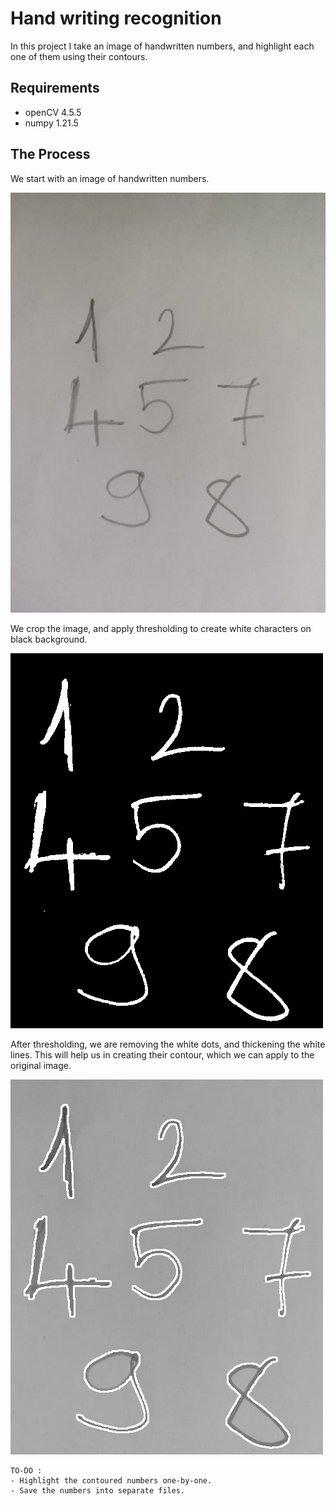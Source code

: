 # Hand writing recognition

In this project I take an image of handwritten numbers,
and highlight each one of them using their contours.

## Requirements
- openCV 4.5.5
- numpy 1.21.5

## The Process

We start with an image of handwritten numbers.

![](numbers.jpg)

We crop the image, and apply thresholding to create white characters on black background.

![](threshold.png)

After thresholding, we are removing the white dots, and thickening the white lines.
This will help us in creating their contour, which we can apply to the original image.

![](contours.png)

    TO-DO :
    - Highlight the contoured numbers one-by-one.
    - Save the numbers into separate files.
    


